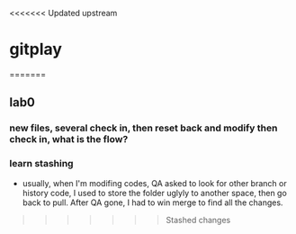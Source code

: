 <<<<<<< Updated upstream
# gitplay
=======
## lab0
### new files, several check in, then reset back and modify then check in, what is the flow?

### learn stashing
* usually, when I'm modifing codes, QA asked to look for other branch or history code, I used to store the folder uglyly to another space, then go back to pull. After QA gone, I had to win merge to find all the changes.
>>>>>>> Stashed changes
